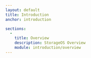 ```yaml
---
layout: default
title: Introduction
anchor: introduction

sections:
  -
    title: Overview
    description: StorageOS Overview
    module: introduction/overview
---
```


